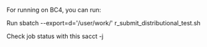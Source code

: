 
For running on BC4, you can run:

Run sbatch --export=d='/user/work/' r_submit_distributional_test.sh


Check job status with this sacct -j <jobid>